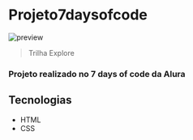 # Projeto7daysofcode

![preview](./.github/preview)

> Trilha Explore

<h3>Projeto realizado no 7 days of code da Alura</h3>

## Tecnologias

- HTML
- CSS
